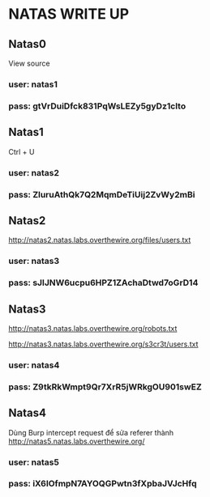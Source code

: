 # NATAS WRITE UP
## Natas0
View source 

### user: natas1
### pass: gtVrDuiDfck831PqWsLEZy5gyDz1clto 
## Natas1
Ctrl + U
### user: natas2
### pass: ZluruAthQk7Q2MqmDeTiUij2ZvWy2mBi
## Natas2
http://natas2.natas.labs.overthewire.org/files/users.txt
### user: natas3
### pass: sJIJNW6ucpu6HPZ1ZAchaDtwd7oGrD14
## Natas3
http://natas3.natas.labs.overthewire.org/robots.txt

http://natas3.natas.labs.overthewire.org/s3cr3t/users.txt
### user: natas4
### pass: Z9tkRkWmpt9Qr7XrR5jWRkgOU901swEZ
## Natas4
Dùng Burp intercept request để sửa referer thành http://natas5.natas.labs.overthewire.org/
### user: natas5
### pass: iX6IOfmpN7AYOQGPwtn3fXpbaJVJcHfq
